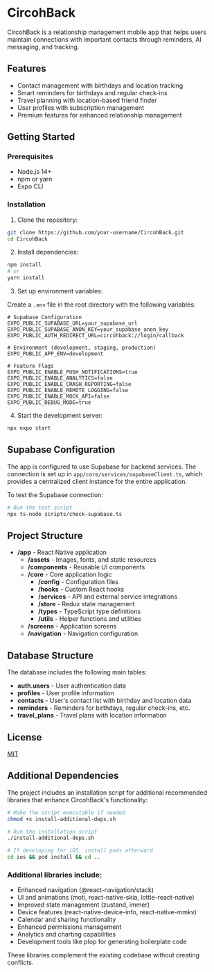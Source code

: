 # CircohBack

CircohBack is a relationship management mobile app that helps users maintain connections with important contacts through reminders, AI messaging, and tracking.

## Features

- Contact management with birthdays and location tracking
- Smart reminders for birthdays and regular check-ins
- Travel planning with location-based friend finder
- User profiles with subscription management
- Premium features for enhanced relationship management

## Getting Started

### Prerequisites

- Node.js 14+ 
- npm or yarn
- Expo CLI

### Installation

1. Clone the repository:

```bash
git clone https://github.com/your-username/CircohBack.git
cd CircohBack
```

2. Install dependencies:

```bash
npm install
# or
yarn install
```

3. Set up environment variables:

Create a `.env` file in the root directory with the following variables:

```
# Supabase Configuration
EXPO_PUBLIC_SUPABASE_URL=your_supabase_url
EXPO_PUBLIC_SUPABASE_ANON_KEY=your_supabase_anon_key
EXPO_PUBLIC_AUTH_REDIRECT_URL=circohback://login/callback

# Environment (development, staging, production)
EXPO_PUBLIC_APP_ENV=development

# Feature Flags
EXPO_PUBLIC_ENABLE_PUSH_NOTIFICATIONS=true
EXPO_PUBLIC_ENABLE_ANALYTICS=false
EXPO_PUBLIC_ENABLE_CRASH_REPORTING=false
EXPO_PUBLIC_ENABLE_REMOTE_LOGGING=false
EXPO_PUBLIC_ENABLE_MOCK_API=false
EXPO_PUBLIC_DEBUG_MODE=true
```

4. Start the development server:

```bash
npx expo start
```

## Supabase Configuration

The app is configured to use Supabase for backend services. The connection is set up in `app/core/services/supabaseClient.ts`, which provides a centralized client instance for the entire application.

To test the Supabase connection:

```bash
# Run the test script
npx ts-node scripts/check-supabase.ts
```

## Project Structure

- **/app** - React Native application
  - **/assets** - Images, fonts, and static resources
  - **/components** - Reusable UI components
  - **/core** - Core application logic
    - **/config** - Configuration files
    - **/hooks** - Custom React hooks
    - **/services** - API and external service integrations
    - **/store** - Redux state management
    - **/types** - TypeScript type definitions
    - **/utils** - Helper functions and utilities
  - **/screens** - Application screens
  - **/navigation** - Navigation configuration

## Database Structure

The database includes the following main tables:

- **auth.users** - User authentication data
- **profiles** - User profile information
- **contacts** - User's contact list with birthday and location data
- **reminders** - Reminders for birthdays, regular check-ins, etc.
- **travel_plans** - Travel plans with location information

## License

[MIT](LICENSE)

## Additional Dependencies

The project includes an installation script for additional recommended libraries that enhance CircohBack's functionality:

```bash
# Make the script executable if needed
chmod +x install-additional-deps.sh

# Run the installation script
./install-additional-deps.sh

# If developing for iOS, install pods afterward
cd ios && pod install && cd ..
```

### Additional libraries include:

- Enhanced navigation (@react-navigation/stack)
- UI and animations (moti, react-native-skia, lottie-react-native)
- Improved state management (zustand, immer) 
- Device features (react-native-device-info, react-native-mmkv)
- Calendar and sharing functionality
- Enhanced permissions management
- Analytics and charting capabilities
- Development tools like plop for generating boilerplate code

These libraries complement the existing codebase without creating conflicts. 